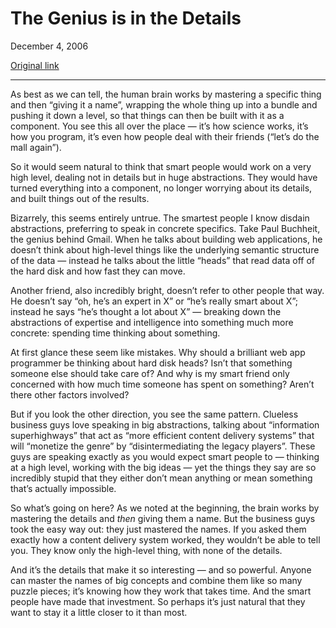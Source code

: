 The Genius is in the Details
============================

December 4, 2006

[Original link](http://www.aaronsw.com/weblog/smartabstractions)

* * * * *

As best as we can tell, the human brain works by mastering a specific
thing and then “giving it a name”, wrapping the whole thing up into a
bundle and pushing it down a level, so that things can then be built
with it as a component. You see this all over the place — it’s how
science works, it’s how you program, it’s even how people deal with
their friends (“let’s do the mall again”).

So it would seem natural to think that smart people would work on a very
high level, dealing not in details but in huge abstractions. They would
have turned everything into a component, no longer worrying about its
details, and built things out of the results.

Bizarrely, this seems entirely untrue. The smartest people I know
disdain abstractions, preferring to speak in concrete specifics. Take
Paul Buchheit, the genius behind Gmail. When he talks about building web
applications, he doesn’t think about high-level things like the
underlying semantic structure of the data — instead he talks about the
little “heads” that read data off of the hard disk and how fast they can
move.

Another friend, also incredibly bright, doesn’t refer to other people
that way. He doesn’t say “oh, he’s an expert in X” or “he’s really smart
about X”; instead he says “he’s thought a lot about X” — breaking down
the abstractions of expertise and intelligence into something much more
concrete: spending time thinking about something.

At first glance these seem like mistakes. Why should a brilliant web app
programmer be thinking about hard disk heads? Isn’t that something
someone else should take care of? And why is my smart friend only
concerned with how much time someone has spent on something? Aren’t
there other factors involved?

But if you look the other direction, you see the same pattern. Clueless
business guys love speaking in big abstractions, talking about
“information superhighways” that act as “more efficient content delivery
systems” that will “monetize the genre” by “disintermediating the legacy
players”. These guys are speaking exactly as you would expect smart
people to — thinking at a high level, working with the big ideas — yet
the things they say are so incredibly stupid that they either don’t mean
anything or mean something that’s actually impossible.

So what’s going on here? As we noted at the beginning, the brain works
by mastering the details and *then* giving them a name. But the business
guys took the easy way out: they just mastered the names. If you asked
them exactly how a content delivery system worked, they wouldn’t be able
to tell you. They know only the high-level thing, with none of the
details.

And it’s the details that make it so interesting — and so powerful.
Anyone can master the names of big concepts and combine them like so
many puzzle pieces; it’s knowing how they work that takes time. And the
smart people have made that investment. So perhaps it’s just natural
that they want to stay it a little closer to it than most.
